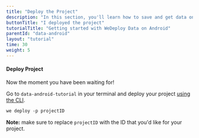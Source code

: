 ```yaml
---
title: "Deploy the Project"
description: "In this section, you'll learn how to save and get data on Android using the WeDeploy API Client."
buttonTitle: "I deployed the project"
tutorialTitle: "Getting started with WeDeploy Data on Android"
parentId: "data-android"
layout: "tutorial"
time: 30
weight: 5
---
```


#### Deploy Project

Now the moment you have been waiting for!

Go to `data-android-tutorial` in your terminal and deploy your project [using the CLI](/docs/configure/command-line/).

```xml
we deploy -p projectID
```

**Note:** make sure to replace `projectID` with the ID that you'd like for your project.



